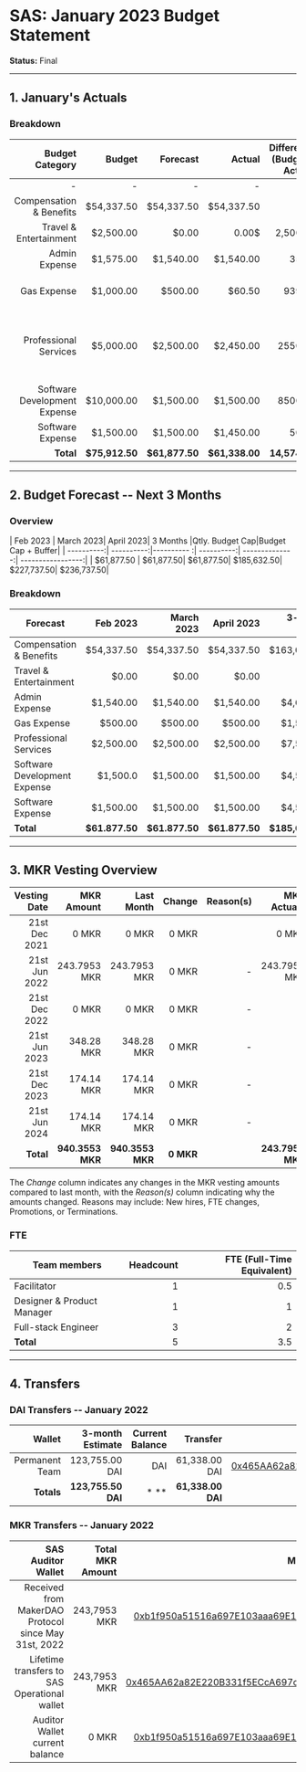 # SAS: January 2023 Budget Statement

**Status:** Final

---
## 1. January's Actuals

### Breakdown

| Budget Category                          | Budget       | Forecast      | Actual       |Difference (Budget - Actual)|Difference (Forecast - Actual)|   Payments   |   Comment     |
|-----------------------------------------:|-------------:|--------------:|-------------:|---------------------------:|-----------------------------:|-------------:|--------------:|
|                                         -|             -|              -|             -|                           -|                             -|    $61,338.00|              -|
| Compensation & Benefits                  |    $54,337.50|     $54,337.50|    $54,337.50|                           0|                             0|             -|     |  
| Travel & Entertainment                   |     $2,500.00|          $0.00|         0.00$|                    2,500.00|                             0|             -|
| Admin Expense                            |     $1,575.00|      $1,540.00|     $1,540.00|                       35.00|                             0|             -|      |
| Gas Expense                              |     $1,000.00|        $500.00|        $60.50|                      939.50|                        439.50|             -|lower gas fees than expected|
| Professional Services                    |     $5,000.00|      $2,500.00|     $2,450.00|                     2550.00|                            50|             -|Legal Consultation due to Contributor Contract Cancelations    |
| Software Development Expense             |    $10,000.00|      $1,500.00|     $1,500.00|                     8500.00|                             0|             -| |
| Software Expense                         |     $1,500.00|      $1,500.00|     $1,450.00|                       50,00|                         50.00|             -|Lower IT Costs
| **Total**                                |**$75,912.50**| **$61,877.50**|**$61,338.00**|               **14,574.50**|                    **489.50**|**$61,338.00**|              -|

---

## 2. Budget Forecast -- Next 3 Months

### Overview

| Feb  2023  |  March 2023|   April 2023|  3 Months  |Qtly. Budget Cap|Budget Cap + Buffer|
| ----------:| ----------:|----------  :| ----------:| --------------:| -----------------:|
| $61,877.50 |  $61,877.50|   $61,877.50| $185,632.50|     $227,737.50|        $236,737.50|

### Breakdown

| Forecast                            |   Feb 2023    |  March 2023   |   April 2023 | 3-month Total |   Budget Cap  |
|-------------------------------------|--------------:|--------------:|-------------:|--------------:|--------------:|
| Compensation & Benefits             |     $54,337.50|     $54,337.50|    $54,337.50|    $163,012.50|    $163,012.50|
| Travel & Entertainment              |          $0.00|          $0.00|         $0.00|          $0.00|      $7,500.00|
| Admin Expense                       |      $1,540.00|      $1,540.00|     $1,540.00|      $4,620.00|      $4,725.00|
| Gas Expense                         |        $500.00|        $500.00|       $500.00|      $1,500.00|      $3,000.00|
| Professional Services               |      $2,500.00|      $2,500.00|     $2,500.00|      $7,500.00|     $15,000.00|
| Software Development Expense        |       $1,500.0|      $1,500.00|     $1,500.00|      $4,500.00|     $30,000.00|
| Software Expense                    |      $1,500.00|      $1,500.00|     $1,500.00|      $4,500.00|      $4,500.00|
| **Total**                           | **$61.877.50**| **$61.877.50**|**$61.877.50**|**$185,632.50**|**$227,737.50**|


---

## 3. MKR Vesting Overview


|  Vesting Date         |       MKR Amount |    Last Month  |  Change |      Reason(s) |   MKR Actuals   |
|----------------------:|-----------------:|---------------:|--------:|---------------:|----------------:|
|  21st Dec 2021        |            0 MKR |          0 MKR |   0 MKR |                |           0 MKR |
|  21st Jun 2022        |     243.7953 MKR |   243.7953 MKR |   0 MKR |              - |    243.7953 MKR |
|  21st Dec 2022        |            0 MKR |          0 MKR |   0 MKR |              - |               - |
|  21st Jun 2023        |       348.28 MKR |     348.28 MKR |   0 MKR |              - |               - |
|  21st Dec 2023        |       174.14 MKR |     174.14 MKR |   0 MKR |              - |               - |
|  21st Jun 2024        |       174.14 MKR |     174.14 MKR |   0 MKR |              - |               - |
|  **Total**            | **940.3553 MKR** |**940.3553 MKR**|**0 MKR**|                |**243.7953 MKR** |

The *Change* column indicates any changes in the MKR vesting amounts compared to last month, with the *Reason(s)* column indicating why the amounts changed. Reasons may include: New hires, FTE changes, Promotions, or Terminations.

### FTE

| Team members              |Headcount|FTE (Full-Time Equivalent)|
|---------------------------|--------:|-------------------------:|
| Facilitator               |1        |0.5                       |
| Designer & Product Manager|1        |1                         |
| Full-stack Engineer       |3        |2                         |
| **Total**                 |5        |3.5                       |

---

## 4. Transfers

### DAI Transfers -- January 2022

|           Wallet|  3-month Estimate|   Current Balance|          Transfer|                         Multi-sig Address|
|----------------:|-----------------:|-----------------:|-----------------:|-----------------------------------------:|
|   Permanent Team|    123,755.00 DAI|               DAI|       61,338.00 DAI|[0x465AA62a82E220B331f5ECcA697c20E89554B298](https://gnosis-safe.io/app/eth:0x465AA62a82E220B331f5ECcA697c20E89554B298/transactions/history)|
|       **Totals**| **123,755.50 DAI**| *            **|  **61,338.00 DAI**|                                          |

### MKR Transfers -- January 2022

|  SAS Auditor Wallet                                  | Total MKR Amount |                           Multi-sig Address |
|-----------------------------------------------------:|-----------------:|--------------------------------------------:|
| Received from MakerDAO Protocol since May 31st, 2022 |     243,7953 MKR |[0xb1f950a51516a697E103aaa69E152d839182f6Fe](https://gnosis-safe.io/app/eth:0xb1f950a51516a697E103aaa69E152d839182f6Fe/transactions/history)|
| Lifetime transfers to SAS Operational wallet         |     243,7953 MKR |[0x465AA62a82E220B331f5ECcA697c20E89554B298](https://gnosis-safe.io/app/eth:0x465AA62a82E220B331f5ECcA697c20E89554B298/transactions/history)| 
| Auditor Wallet current balance                       |            0 MKR |[0xb1f950a51516a697E103aaa69E152d839182f6Fe](https://gnosis-safe.io/app/eth:0xb1f950a51516a697E103aaa69E152d839182f6Fe/transactions/history)| 
